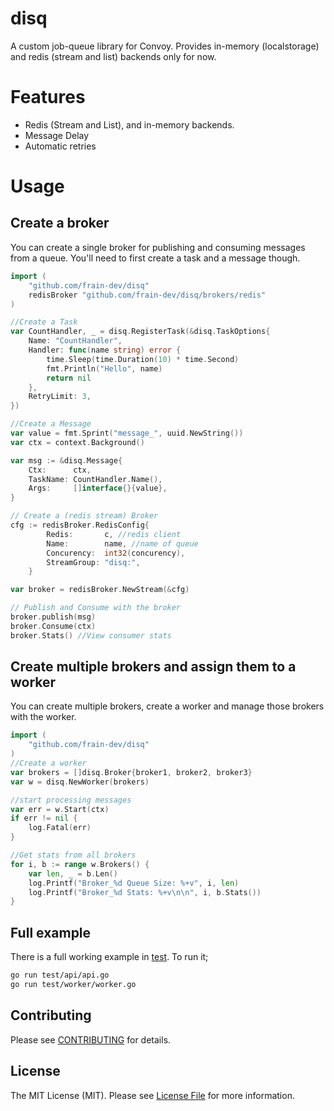 # disq
A custom job-queue library for Convoy. Provides in-memory (localstorage) and redis (stream and list) backends only for now.

# Features  
- Redis (Stream and List), and in-memory backends.
- Message Delay
- Automatic retries

# Usage

## Create a broker
You can create a single broker for publishing and consuming messages from a queue. You'll need to first create a task and a message though.  

```go
import (
    "github.com/frain-dev/disq"
    redisBroker "github.com/frain-dev/disq/brokers/redis"
) 

//Create a Task
var CountHandler, _ = disq.RegisterTask(&disq.TaskOptions{
	Name: "CountHandler",
	Handler: func(name string) error {
		time.Sleep(time.Duration(10) * time.Second)
		fmt.Println("Hello", name)
		return nil
	},
	RetryLimit: 3,
})

//Create a Message
var value = fmt.Sprint("message_", uuid.NewString())
var ctx = context.Background()

var msg := &disq.Message{
    Ctx:      ctx,
    TaskName: CountHandler.Name(),
    Args:     []interface{}{value},
}

// Create a (redis stream) Broker
cfg := redisBroker.RedisConfig{
		Redis:       c, //redis client
		Name:        name, //name of queue
		Concurency:  int32(concurency),
		StreamGroup: "disq:",
	}

var broker = redisBroker.NewStream(&cfg)

// Publish and Consume with the broker
broker.publish(msg)
broker.Consume(ctx)
broker.Stats() //View consumer stats
```

## Create multiple brokers and assign them to a worker  
You can create multiple brokers, create a worker and manage those brokers with the worker. 

```go
import (
    "github.com/frain-dev/disq"
) 
//Create a worker
var brokers = []disq.Broker{broker1, broker2, broker3}
var w = disq.NewWorker(brokers)

//start processing messages
var err = w.Start(ctx)
if err != nil {
    log.Fatal(err)
}

//Get stats from all brokers
for i, b := range w.Brokers() {
    var len, _ = b.Len()
    log.Printf("Broker_%d Queue Size: %+v", i, len)
    log.Printf("Broker_%d Stats: %+v\n\n", i, b.Stats())
}
```

## Full example
There is a full working example in [test](./test/). To run it; 
```bash
go run test/api/api.go 
go run test/worker/worker.go
```

## Contributing

Please see [CONTRIBUTING](CONTRIBUTING.md) for details.


## License

The MIT License (MIT). Please see [License File](LICENSE) for more information.
